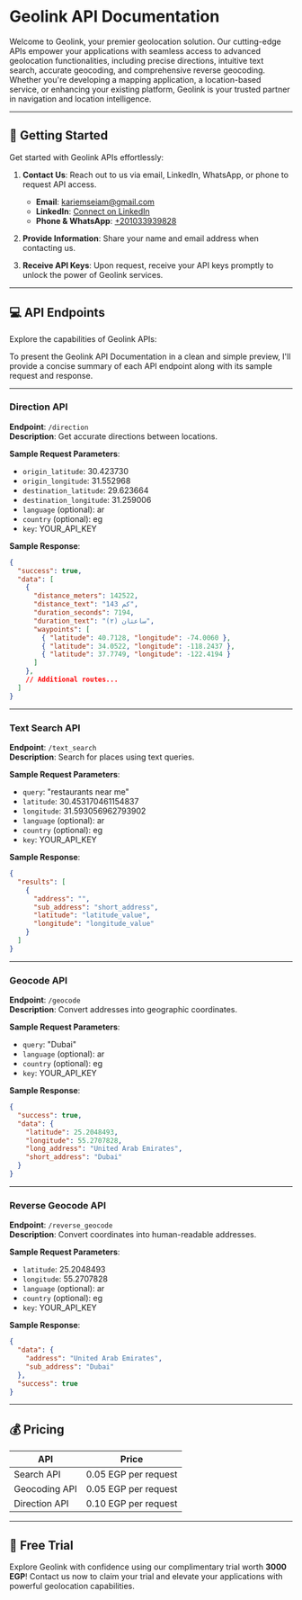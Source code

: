 # Geolink API Documentation

Welcome to Geolink, your premier geolocation solution. Our cutting-edge APIs empower your applications with seamless access to advanced geolocation functionalities, including precise directions, intuitive text search, accurate geocoding, and comprehensive reverse geocoding. Whether you're developing a mapping application, a location-based service, or enhancing your existing platform, Geolink is your trusted partner in navigation and location intelligence.

---

## :rocket: Getting Started

Get started with Geolink APIs effortlessly:

1. **Contact Us**: Reach out to us via email, LinkedIn, WhatsApp, or phone to request API access.
  
    - **Email**: [kariemseiam@gmail.com](mailto:kariemseiam@gmail.com)
    - **LinkedIn**: [Connect on LinkedIn](https://www.linkedin.com/in/kariemseiam)
    - **Phone & WhatsApp**: [+201033939828](https://wa.me/+201033939828)
2. **Provide Information**: Share your name and email address when contacting us.
  
3. **Receive API Keys**: Upon request, receive your API keys promptly to unlock the power of Geolink services.
  

---

## :computer: API Endpoints

Explore the capabilities of Geolink APIs:

To present the Geolink API Documentation in a clean and simple preview, I'll provide a concise summary of each API endpoint along with its sample request and response.

---

### Direction API

**Endpoint**: `/direction`  
**Description**: Get accurate directions between locations.

**Sample Request Parameters**:
- `origin_latitude`: 30.423730
- `origin_longitude`: 31.552968
- `destination_latitude`: 29.623664
- `destination_longitude`: 31.259006
- `language` (optional): ar
- `country` (optional): eg
- `key`: YOUR_API_KEY

**Sample Response**:
```json
{
  "success": true,
  "data": [
    {
      "distance_meters": 142522,
      "distance_text": "143 كم",
      "duration_seconds": 7194,
      "duration_text": "ساعتان (٢)",
      "waypoints": [
        { "latitude": 40.7128, "longitude": -74.0060 },
        { "latitude": 34.0522, "longitude": -118.2437 },
        { "latitude": 37.7749, "longitude": -122.4194 }
      ]
    },
    // Additional routes...
  ]
}
```

---

### Text Search API

**Endpoint**: `/text_search`  
**Description**: Search for places using text queries.

**Sample Request Parameters**:
- `query`: "restaurants near me"
- `latitude`: 30.453170461154837
- `longitude`: 31.593056962793902
- `language` (optional): ar
- `country` (optional): eg
- `key`: YOUR_API_KEY

**Sample Response**:
```json
{
  "results": [
    {
      "address": "",
      "sub_address": "short_address",
      "latitude": "latitude_value",
      "longitude": "longitude_value"
    }
  ]
}
```

---

### Geocode API

**Endpoint**: `/geocode`  
**Description**: Convert addresses into geographic coordinates.

**Sample Request Parameters**:
- `query`: "Dubai"
- `language` (optional): ar
- `country` (optional): eg
- `key`: YOUR_API_KEY

**Sample Response**:
```json
{
  "success": true,
  "data": {
    "latitude": 25.2048493,
    "longitude": 55.2707828,
    "long_address": "United Arab Emirates",
    "short_address": "Dubai"
  }
}
```

---

### Reverse Geocode API

**Endpoint**: `/reverse_geocode`  
**Description**: Convert coordinates into human-readable addresses.

**Sample Request Parameters**:
- `latitude`: 25.2048493
- `longitude`: 55.2707828
- `language` (optional): ar
- `country` (optional): eg
- `key`: YOUR_API_KEY

**Sample Response**:
```json
{
  "data": {
    "address": "United Arab Emirates",
    "sub_address": "Dubai"
  },
  "success": true
}
```

---

## :moneybag: Pricing

| API | Price |
| --- | --- |
| Search API | 0.05 EGP per request |
| Geocoding API | 0.05 EGP per request |
| Direction API | 0.10 EGP per request |

---

## :gift: Free Trial

Explore Geolink with confidence using our complimentary trial worth **3000 EGP**! Contact us now to claim your trial and elevate your applications with powerful geolocation capabilities.


